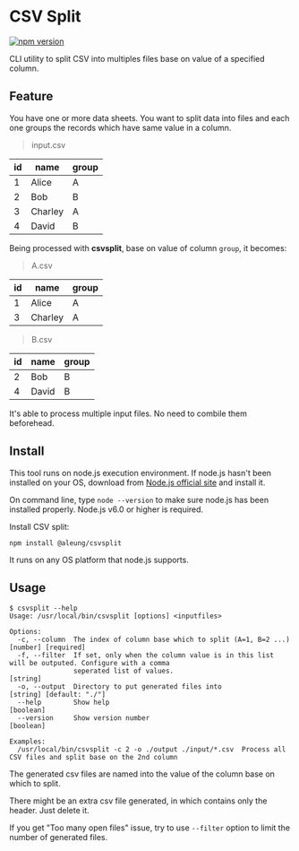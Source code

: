 # CSV Split

[![npm version](https://img.shields.io/npm/v/@aleung/csvsplit.svg?maxAge=2592000)](https://www.npmjs.com/package/@aleung/csvsplit)

CLI utility to split CSV into multiples files base on value of a specified column.

## Feature

You have one or more data sheets. You want to split data into files and each one groups the records which have same value in a column.

> input.csv

| id | name | group |
|----|------|-------|
| 1  | Alice | A    |
| 2  | Bob   | B    |
| 3  | Charley | A  |
| 4  | David | B     |

Being processed with __csvsplit__, base on value of column `group`, it becomes:

> A.csv

| id | name | group |
|----|------|-------|
| 1  | Alice | A    |
| 3  | Charley | A  |

> B.csv

| id | name | group |
|----|------|-------|
| 2  | Bob   | B    |
| 4  | David | B    |

It's able to process multiple input files. No need to combile them beforehead.

## Install

This tool runs on node.js execution environment. If node.js hasn't been
installed on your OS, download from [Node.js official site](https://nodejs.org/en/download/current/)
and install it.

On command line, type `node --version` to make sure node.js has been
installed properly. Node.js v6.0 or higher is required.

Install CSV split:

    npm install @aleung/csvsplit

It runs on any OS platform that node.js supports.

## Usage

```
$ csvsplit --help
Usage: /usr/local/bin/csvsplit [options] <inputfiles>

Options:
  -c, --column  The index of column base which to split (A=1, B=2 ...)                        [number] [required]
  -f, --filter  If set, only when the column value is in this list will be outputed. Configure with a comma
                seperated list of values.                                                                [string]
  -o, --output  Directory to put generated files into                                    [string] [default: "./"]
  --help        Show help                                                                               [boolean]
  --version     Show version number                                                                     [boolean]

Examples:
  /usr/local/bin/csvsplit -c 2 -o ./output ./input/*.csv  Process all CSV files and split base on the 2nd column

```

The generated csv files are named into the value of the column base on which to split.

There might be an extra csv file generated, in which contains only the header.
Just delete it.

If you get "Too many open files" issue, try to use `--filter` option to limit the number of generated files.
